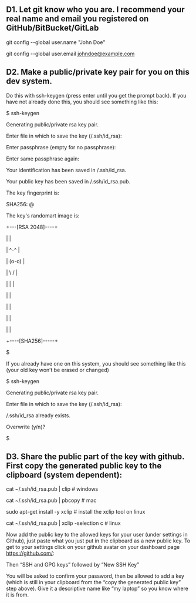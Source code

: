 ## D1. Let git know who you are.  I recommend your real name and email you registered on GitHub/BitBucket/GitLab


git config --global user.name "John Doe"

git config --global user.email johndoe@example.com

## D2. Make a public/private key pair for you on this dev system. 

Do this with ssh-keygen (press enter until you get the prompt back).  If you have not already done this, you should see something like this:

$ ssh-keygen

Generating public/private rsa key pair.

Enter file in which to save the key (<home>/.ssh/id_rsa): 

Enter passphrase (empty for no passphrase): 

Enter same passphrase again: 

Your identification has been saved in <home>/.ssh/id_rsa.

Your public key has been saved in <home>/.ssh/id_rsa.pub.

The key fingerprint is:

SHA256:<hash> <user>@<network>

The key's randomart image is:

+---[RSA 2048]----+

|                 |

|      ^-^        |

|     (o-o)       |

|      \ /        |

|       |         |

|                 |

|                 |

|                 |

|                 |

+----[SHA256]-----+

$ 

If you already have one on this system, you should see something like this (your old key won’t be erased or changed)

$ ssh-keygen

Generating public/private rsa key pair.

Enter file in which to save the key (<home>/.ssh/id_rsa): 

<home>/.ssh/id_rsa already exists.

Overwrite (y/n)? 

$ 


## D3. Share the public part of the key with github.  First copy the generated public key to the clipboard (system dependent):

cat ~/.ssh/id_rsa.pub | clip                                        # windows

cat ~/.ssh/id_rsa.pub | pbcopy                                      # mac



sudo apt-get install -y xclip                                       # install the xclip tool on linux

cat ~/.ssh/id_rsa.pub | xclip -selection c                          # linux


Now add the public key to the allowed keys for your user (under settings in Github), just paste what you just put in the clipboard as a new public 
key.  To get to your settings click on your github avatar on your dashboard page https://github.com/<user>:


	
Then “SSH and GPG keys” followed by “New SSH Key”





You will be asked to confirm your password, then be allowed to add a key (which is still in your clipboard from the “copy the generated public 
key” step above).  Give it a descriptive name like “my laptop” so you know where it is from.


